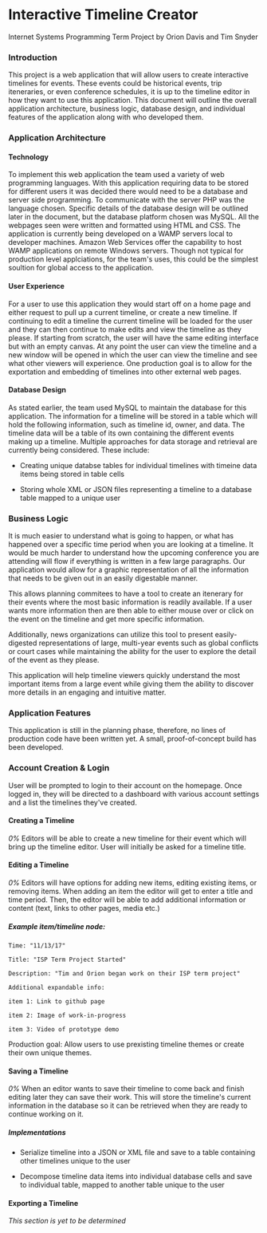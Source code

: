 # Interactive Timeline Creator
Internet Systems Programming Term Project by Orion Davis and Tim Snyder

### Introduction
This project is a web application that will allow users to create
interactive timelines for events.  These events could be
historical events, trip iteneraries, or even conference schedules,
it is up to the timeline editor in how they want to use this
application.  This document will outline the overall application
architecture, business logic, database design, and individual
features of the application along with who developed them.  

### Application Architecture
#### Technology 
To implement this web application the team used a variety of web
programming languages.  With this application requiring data to be
stored for different users it was decided there would need to be a
database and server side programming.  To communicate with the
server PHP was the language chosen.  Specific details of the
database design will be outlined later in the document, but the
database platform chosen was MySQL.  All the webpages seen were
written and formatted using HTML and CSS. The application is
currently being developed on a WAMP servers local to
developer machines. Amazon Web Services offer the capability to 
host WAMP applications on remote Windows servers. Though not 
typical for production level applciations, for the team's uses, this 
could be the simplest soultion for global access to the application.

#### User Experience
For a user to use this application they would start off on a home
page and either request to pull up a current timeline, or create
a new timeline.  If continuing to edit a timeline the current
timeline will be loaded for the user and they can then continue to
make edits and view the timeline as they please.  If starting from
scratch, the user will have the same editing interface but with an
empty canvas.  At any point the user can view the timeline and a
new window will be opened in which the user can view the timeline
and see what other viewers will experience. One production goal
is to allow for the exportation and embedding of timelines into
other external web pages.

#### Database Design
As stated earlier, the team used MySQL to maintain the database
for this application.  The information for a timeline will be
stored in a table which will hold the following information, such
as timeline id, owner, and data. The timeline data will be a table of its own containing the
different events making up a timeline. Multiple approaches for data storage and retrieval 
are currently being considered. These include:

  - Creating unique databse tables for individual timelines with timeine data items being stored in table cells
  
  - Storing whole XML or JSON files representing a timeline to a database table mapped to a unique user


### Business Logic
It is much easier to understand what is going to happen, or what
has happened over a specific time period when you are looking at a
timeline.  It would be much harder to understand how the upcoming
conference you are attending will flow if everything is written in
a few large paragraphs.  Our application would allow for a graphic
representation of all the information that needs to be given out
in an easily digestable manner.

This allows planning commitees to have a tool to create an
itenerary for their events where the most basic information is
readily available.  If a user wants more information then are then
able to either mouse over or click on the event on the timeline
and get more specific information.  

Additionally, news organizations can utilize this tool to present
easily-digested representations of large, multi-year events
such as global conflicts or court cases while maintaining the
ability for the user to explore the detail of the event as they
please.

This application will help
timeline viewers quickly understand the most important items from
a large event while giving them the ability to discover more details
in an engaging and intuitive matter.

### Application Features
This application is still in the planning phase, therefore, no lines of
production code have been written yet. A small, proof-of-concept build
has been developed.

### Account Creation & Login
User will be prompted to login to their account on the homepage.
Once logged in, they will be directed to a dashboard with various
account settings and a list the timelines they've created.

#### Creating a Timeline
*0%*
Editors will be able to create a new timeline for their event
which will bring up the timeline editor. User will initially be
asked for a timeline title.

#### Editing a Timeline
*0%*
Editors will have options for adding new items, editing existing
items, or removing items.  When adding an item the editor will get
to enter a title and time period.  Then, the editor will be able
to add additional information or content (text, links to other pages, media etc.)

##### Example item/timeline node:

    Time: "11/13/17"
  
    Title: "ISP Term Project Started"
  
    Description: "Tim and Orion began work on their ISP term project"
  
    Additional expandable info:
  
    item 1: Link to github page
    
    item 2: Image of work-in-progress
    
    item 3: Video of prototype demo

Production goal: Allow users to use prexisting timeline themes or create
their own unique themes.

#### Saving a Timeline
*0%*
When an editor wants to save their timeline to come back and
finish editing later they can save their work.  This will store
the timeline's current information in the database so it can be
retrieved when they are ready to continue working on it.

##### Implementations

  - Serialize timeline into a JSON or XML file and save to a table containing other timelines
  unique to the user
  
  - Decompose timeline data items into individual database cells and save to individual table, mapped to
  another table unique to the user
 

#### Exporting a Timeline
*This section is yet to be determined*
